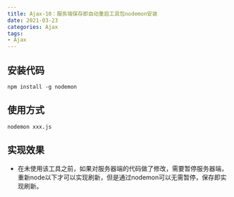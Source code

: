 ```yaml
---
title: Ajax-10：服务端保存即自动重启工具包nodemon安装
date: 2021-03-23
categories: Ajax
tags: 
- Ajax
---
```

## 安装代码
```
npm install -g nodemon
```
## 使用方式
```
nodemon xxx.js
```
## 实现效果
* 在未使用该工具之前，如果对服务器端的代码做了修改，需要暂停服务器端，重新node以下才可以实现刷新，但是通过nodemon可以无需暂停，保存即实现刷新。